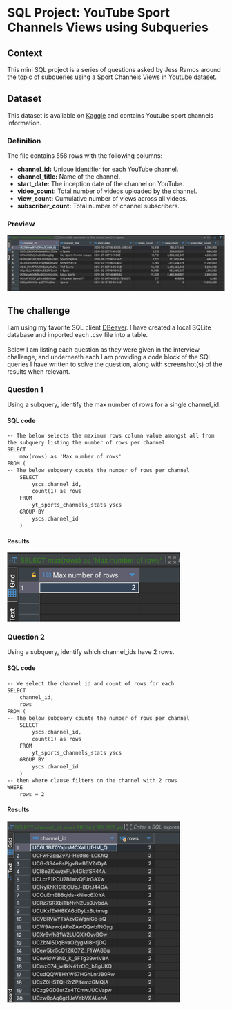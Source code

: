 # SQL Project: YouTube Sport Channels Views using Subqueries

## Context
This mini SQL project is a series of questions asked by Jess Ramos around the topic of subqueries using a Sport Channels Views in Youtube dataset.

## Dataset
This dataset is available on [Kaggle](https://www.kaggle.com/datasets/kanchana1990/youtube-sports-channels-statistics?resource=download) and contains Youtube sport channels information.

### Definition

The file contains 558 rows with the following columns:
* **channel_id:** Unique identifier for each YouTube channel.
* **channel_title:** Name of the channel.
* **start_date:** The inception date of the channel on YouTube.
* **video_count:** Total number of videos uploaded by the channel.
* **view_count:** Cumulative number of views across all videos.
* **subscriber_count:** Total number of channel subscribers.

### Preview

<img src="https://github.com/mboss10/SQL-Project-YouTube-Sport-Channels-Views-using-Subqueries/blob/main/YoutubeSportChannelsPreview.png" width="900">

## The challenge
I am using my favorite SQL client [DBeaver](https://dbeaver.io). I have created a local SQLite database and imported each .csv file into a table. <br><br>
Below I am listing each question as they were given in the interview challenge, and underneath each I am providing a code block of the SQL queries I have written to solve the question, along with screenshot(s) of the results when relevant.

### Question 1
Using a subquery, identify the max number of rows for a single channel_id.
#### SQL code

```
-- The below selects the maximum rows column value amongst all from the subquery listing the number of rows per channel
SELECT 
	max(rows) as 'Max number of rows'
FROM (
-- The below subquery counts the number of rows per channel
	SELECT
		yscs.channel_id,
		count(1) as rows
	FROM 
		yt_sports_channels_stats yscs 
	GROUP BY
		yscs.channel_id
	)
```

#### Results
<img src="https://github.com/mboss10/SQL-Project-YouTube-Sport-Channels-Views-using-Subqueries/blob/main/Q1-results.png" width="400">

### Question 2
Using a subquery, identify which channel_ids have 2 rows.
#### SQL code

```
-- We select the channel id and count of rows for each	
SELECT 
	channel_id,
	rows 
FROM (	
-- The below subquery counts the number of rows per channel
	SELECT
		yscs.channel_id,
		count(1) as rows
	FROM 
		yt_sports_channels_stats yscs 
	GROUP BY
		yscs.channel_id
	)
-- then where clause filters on the channel with 2 rows
WHERE 
	rows = 2
```

#### Results
<img src="https://github.com/mboss10/SQL-Project-YouTube-Sport-Channels-Views-using-Subqueries/blob/main/Q2-results.png" width="400">
